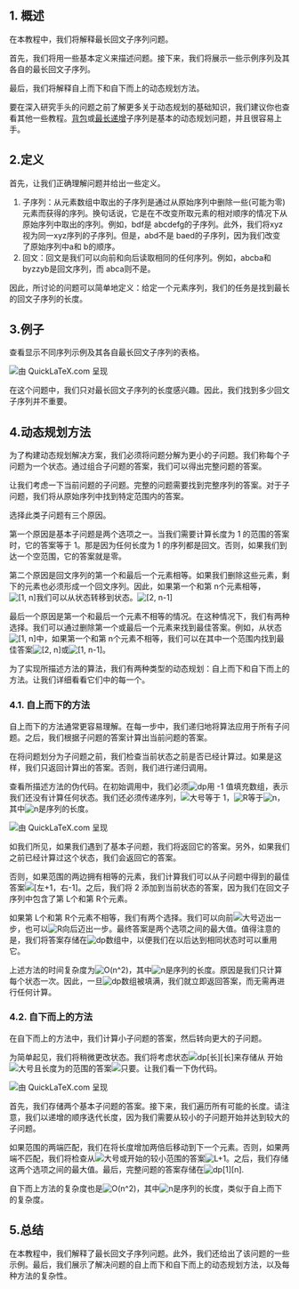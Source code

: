 ## 1. 概述

在本教程中，我们将解释最长回文子序列问题。

首先，我们将用一些基本定义来描述问题。接下来，我们将展示一些示例序列及其各自的最长回文子序列。

最后，我们将解释自上而下和自下而上的动态规划方法。

要在深入研究手头的问题之前了解更多关于动态规划的基础知识，我们建议你也查看其他一些教程。[背包](https://www.baeldung.com/java-knapsack)或[最长递增](https://www.baeldung.com/cs/longest-increasing-subsequence-dynamic-programming)子序列是基本的动态规划问题，并且很容易上手。

## 2.定义

首先，让我们正确理解问题并给出一些定义。

1.  子序列：从元素数组中取出的子序列是通过从原始序列中删除一些(可能为零)元素而获得的序列。换句话说，它是在不改变所取元素的相对顺序的情况下从原始序列中取出的序列。例如，bdf是 abcdefg的子序列。此外，我们将xyz视为同一xyz序列的子序列。但是，abd不是 baed的子序列，因为我们改变 了原始序列中a和 b的顺序。
2.  回文：回文是我们可以向前和向后读取相同的任何序列。例如，abcba和 byzzyb是回文序列，而 abca则不是。

因此，所讨论的问题可以简单地定义：给定一个元素序列，我们的任务是找到最长的回文子序列的长度。

## 3.例子

查看显示不同序列示例及其各自最长回文子序列的表格。

![由 QuickLaTeX.com 呈现](https://www.baeldung.com/wp-content/ql-cache/quicklatex.com-0ca38e27a975ecc2e68689271722e3ed_l3.svg)

在这个问题中，我们只对最长回文子序列的长度感兴趣。因此，我们找到多少回文子序列并不重要。

## 4.动态规划方法

为了构建动态规划解决方案，我们必须将问题分解为更小的子问题。我们称每个子问题为一个状态。通过组合子问题的答案，我们可以得出完整问题的答案。

让我们考虑一下当前问题的子问题。完整的问题需要找到完整序列的答案。对于子问题，我们将从原始序列中找到特定范围内的答案。

选择此类子问题有三个原因。

第一个原因是基本子问题是两个选项之一。当我们需要计算长度为 1 的范围的答案时，它的答案等于 1。那是因为任何长度为 1 的序列都是回文。否则，如果我们到达一个空范围，它的答案就是零。

第二个原因是回文序列的第一个和最后一个元素相等。如果我们删除这些元素，剩下的元素也必须形成一个回文序列。因此，如果第一个和第 n个元素相等，![[1, n]](https://www.baeldung.com/wp-content/ql-cache/quicklatex.com-092fe0457ed869355fa7d5b8cf623bbd_l3.svg)我们可以从状态转移到状态。![[2, n-1]](https://www.baeldung.com/wp-content/ql-cache/quicklatex.com-deceb6c2f83e6b02f38c5d2b450ad634_l3.svg)

最后一个原因是第一个和最后一个元素不相等的情况。在这种情况下，我们有两种选择。我们可以通过删除第一个或最后一个元素来找到最佳答案。例如，从状态![[1, n]](https://www.baeldung.com/wp-content/ql-cache/quicklatex.com-092fe0457ed869355fa7d5b8cf623bbd_l3.svg)中，如果第一个和第 n个元素不相等，我们可以在其中一个范围内找到最佳答案![[2, n]](https://www.baeldung.com/wp-content/ql-cache/quicklatex.com-1eb494d82d5576d70580b1b1bcaed4d9_l3.svg)或![[1, n-1]](https://www.baeldung.com/wp-content/ql-cache/quicklatex.com-16772c0b3c4b7ad1b0100a0707e223f3_l3.svg)。

为了实现所描述方法的算法，我们有两种类型的动态规划：自上而下和自下而上的方法。让我们详细看看它们中的每一个。

### 4.1. 自上而下的方法

自上而下的方法通常更容易理解。在每一步中，我们递归地将算法应用于所有子问题。之后，我们根据子问题的答案计算出当前问题的答案。

在将问题划分为子问题之前，我们检查当前状态之前是否已经计算过。如果是这样，我们只返回计算出的答案。否则，我们进行递归调用。

查看所描述方法的伪代码。在初始调用中，我们必须![dp](https://www.baeldung.com/wp-content/ql-cache/quicklatex.com-ba72098bd207c86dfbab0961b5e2b53c_l3.svg)用 -1 值填充数组，表示我们还没有计算任何状态。我们还必须传递序列，![大号](https://www.baeldung.com/wp-content/ql-cache/quicklatex.com-48d71fca322532f0abc2c4ad2cf98154_l3.svg)等于 1，![R](https://www.baeldung.com/wp-content/ql-cache/quicklatex.com-d6abdd487c56e5efbb2c9522ed4b9360_l3.svg)等于![n](https://www.baeldung.com/wp-content/ql-cache/quicklatex.com-ec4217f4fa5fcd92a9edceba0e708cf7_l3.svg)，其中![n](https://www.baeldung.com/wp-content/ql-cache/quicklatex.com-ec4217f4fa5fcd92a9edceba0e708cf7_l3.svg)是序列的长度。

![由 QuickLaTeX.com 呈现](https://www.baeldung.com/wp-content/ql-cache/quicklatex.com-ae752ef94a4265e53d268f068f82cea7_l3.svg)

如我们所见，如果我们遇到了基本子问题，我们将返回它的答案。另外，如果我们之前已经计算过这个状态，我们会返回它的答案。

否则，如果范围的两边拥有相等的元素，我们计算我们可以从子问题中得到的最佳答案![[左+1，右-1]](https://www.baeldung.com/wp-content/ql-cache/quicklatex.com-2bdfac055da8fc5a178006dc18410ebc_l3.svg)。之后，我们将 2 添加到当前状态的答案，因为我们在回文子序列中包含了第 L个和第 R个元素。

如果第 L个和第 R个元素不相等，我们有两个选择。我们可以向前![大号](https://www.baeldung.com/wp-content/ql-cache/quicklatex.com-48d71fca322532f0abc2c4ad2cf98154_l3.svg)迈出一步，也可以![R](https://www.baeldung.com/wp-content/ql-cache/quicklatex.com-d6abdd487c56e5efbb2c9522ed4b9360_l3.svg)向后迈出一步。最终答案是两个选项之间的最大值。值得注意的是，我们将答案存储在![dp](https://www.baeldung.com/wp-content/ql-cache/quicklatex.com-ba72098bd207c86dfbab0961b5e2b53c_l3.svg)数组中，以便我们在以后达到相同状态时可以重用它。

上述方法的时间复杂度为![O(n^2)](https://www.baeldung.com/wp-content/ql-cache/quicklatex.com-894959b13d80157796705e7eafb4d243_l3.svg)，其中![n](https://www.baeldung.com/wp-content/ql-cache/quicklatex.com-ec4217f4fa5fcd92a9edceba0e708cf7_l3.svg)是序列的长度。原因是我们只计算每个状态一次。因此，一旦![dp](https://www.baeldung.com/wp-content/ql-cache/quicklatex.com-ba72098bd207c86dfbab0961b5e2b53c_l3.svg)数组被填满，我们就立即返回答案，而无需再进行任何计算。

### 4.2. 自下而上的方法

在自下而上的方法中，我们计算小子问题的答案，然后转向更大的子问题。

为简单起见，我们将稍微更改状态。我们将考虑状态![dp[长][长]](https://www.baeldung.com/wp-content/ql-cache/quicklatex.com-e00d81811a2c373d2ea997e3181e018f_l3.svg)来存储从 开始![大号](https://www.baeldung.com/wp-content/ql-cache/quicklatex.com-48d71fca322532f0abc2c4ad2cf98154_l3.svg)且长度为的范围的答案![只要](https://www.baeldung.com/wp-content/ql-cache/quicklatex.com-2f2b706d24f7768f1cf0d80b6f1b3292_l3.svg)。让我们看一下伪代码。

![由 QuickLaTeX.com 呈现](https://www.baeldung.com/wp-content/ql-cache/quicklatex.com-a90d9b7158f3d0e52623c5304eaebb96_l3.svg)

首先，我们存储两个基本子问题的答案。接下来，我们遍历所有可能的长度。请注意，我们以递增的顺序迭代长度，因为我们需要从较小的子问题开始并达到较大的子问题。

如果范围的两端匹配，我们在将长度增加两倍后移动到下一个元素。否则，如果两端不匹配，我们将检查从![大号](https://www.baeldung.com/wp-content/ql-cache/quicklatex.com-48d71fca322532f0abc2c4ad2cf98154_l3.svg)或开始的较小范围的答案![L+1](https://www.baeldung.com/wp-content/ql-cache/quicklatex.com-9074fc3dec5f9b260361352270a57310_l3.svg)。之后，我们存储这两个选项之间的最大值。最后，完整问题的答案存储在![dp[1][n]](https://www.baeldung.com/wp-content/ql-cache/quicklatex.com-beedbd215b1dfeb1bd7aeff855b71985_l3.svg).

自下而上方法的复杂度也是![O(n^2)](https://www.baeldung.com/wp-content/ql-cache/quicklatex.com-894959b13d80157796705e7eafb4d243_l3.svg)，其中![n](https://www.baeldung.com/wp-content/ql-cache/quicklatex.com-ec4217f4fa5fcd92a9edceba0e708cf7_l3.svg)是序列的长度，类似于自上而下的复杂度。

## 5.总结

在本教程中，我们解释了最长回文子序列问题。此外，我们还给出了该问题的一些示例。最后，我们展示了解决问题的自上而下和自下而上的动态规划方法，以及每种方法的复杂性。